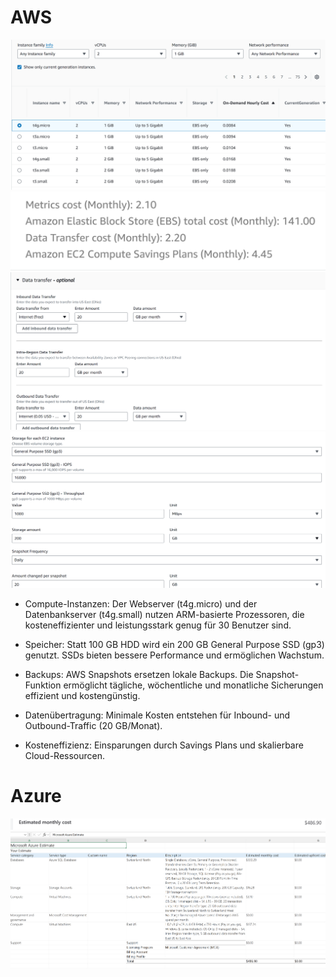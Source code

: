 # AWS

![img_1.png](img_1.png)
![img.png](img.png)
![img_2.png](img_2.png)
![img_3.png](img_3.png)

- Compute-Instanzen: Der Webserver (t4g.micro) und der Datenbankserver (t4g.small) nutzen ARM-basierte Prozessoren, die kosteneffizienter und leistungsstark genug für 30 Benutzer sind.

- Speicher: Statt 100 GB HDD wird ein 200 GB General Purpose SSD (gp3) genutzt. SSDs bieten bessere Performance und ermöglichen Wachstum.

- Backups: AWS Snapshots ersetzen lokale Backups. Die Snapshot-Funktion ermöglicht tägliche, wöchentliche und monatliche Sicherungen effizient und kostengünstig.

- Datenübertragung: Minimale Kosten entstehen für Inbound- und Outbound-Traffic (20 GB/Monat).

- Kosteneffizienz: Einsparungen durch Savings Plans und skalierbare Cloud-Ressourcen.

# Azure
![img_5.png](img_5.png)
![img_4.png](img_4.png)